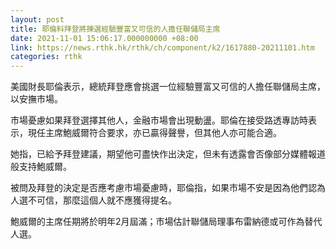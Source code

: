 ```yaml
---
layout: post
title: 耶倫料拜登將揀選經驗豐富又可信的人擔任聯儲局主席
date: 2021-11-01 15:06:17.000000000 +08:00
link: https://news.rthk.hk/rthk/ch/component/k2/1617880-20211101.htm
categories: rthk
---
```


美國財長耶倫表示，總統拜登應會挑選一位經驗豐富又可信的人擔任聯儲局主席，以安撫市場。

市場憂慮如果拜登選擇其他人，金融市場會出現動盪。耶倫在接受路透專訪時表示，現任主席鮑威爾符合要求，亦已贏得聲譽，但其他人亦可能合適。

她指，已給予拜登建議，期望他可盡快作出決定，但未有透露會否像部分媒體報道般支持鮑威爾。

被問及拜登的決定是否應考慮市場憂慮時，耶倫指，如果市場不安是因為他們認為人選不可信，那麼這個人就不應獲得提名。

鮑威爾的主席任期將於明年2月屆滿；市場估計聯儲局理事布雷納德或可作為替代人選。
